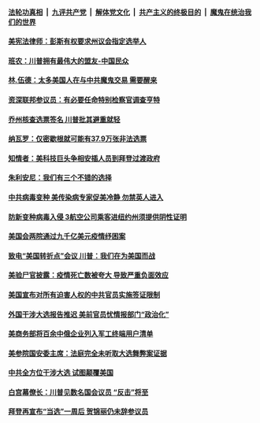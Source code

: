 

####  [法轮功真相](../../../../basic/blob/master/README.md?t=12230202) &nbsp;|&nbsp; [九评共产党](../../../../9ping.md/blob/master/README.md?t=12230202) &nbsp;|&nbsp; [解体党文化](../../../../jtdwh.md/blob/master/README.md?t=12230202)  &nbsp;|&nbsp; [共产主义的终极目的](../../../../gczydzjmd.md/blob/master/README.md?t=12230202) &nbsp;|&nbsp; [魔鬼在统治我们的世界](../../../../mgztzwmdsj.md/blob/master/README.md?t=12230202) 

#### [美宪法律师：彭斯有权要求州议会指定选举人](../pages/soh6/456223.md?t=12230202) 
#### [班农：川普拥有最伟大的盟友-中国民众  ](../pages/soh6/456217.md?t=12230202) 
#### [林.伍德：太多美国人在与中共魔鬼交易 需要醒来](../pages/soh6/456154.md?t=12230202) 
#### [资深联邦参议员：有必要任命特别检察官调查亨特](../pages/soh6/456160.md?t=12230202) 
#### [乔州核查选票签名 川普批其避重就轻](../pages/soh6/456163.md?t=12230202) 
#### [纳瓦罗：仅密歇根就可能有37.9万张非法选票](../pages/soh6/456121.md?t=12230202) 
#### [知情者：美科技巨头争相安插人员到拜登过渡政府](../pages/soh6/456148.md?t=12230202) 
#### [朱利安尼：我们有三个不错的选择](../pages/soh6/456085.md?t=12230202) 
#### [中共病毒变种 美传染病专家促美冷静 勿禁英人进入](../pages/soh6/456037.md?t=12230202) 
#### [防新变种病毒入侵 3航空公司乘客进纽约州须提供阴性证明](../pages/soh6/456031.md?t=12230202) 
#### [美国会两院通过九千亿美元疫情纾困案](../pages/soh6/456055.md?t=12230202) 
#### [致电“美国转折点”会议 川普：我们在为美国而战 ](../pages/soh6/456007.md?t=12230202) 
#### [美验尸官披露：疫情死亡数被夸大 导致严重负面效应](../pages/soh6/455998.md?t=12230202) 
#### [美国宣布对所有迫害人权的中共官员实施签证限制](../pages/soh6/455992.md?t=12230202) 
#### [外国干涉大选报告推迟 美前官员忧情报部门“政治化”](../pages/soh6/455968.md?t=12230202) 
#### [美商务部将百余中俄企业列入军工终端用户清单](../pages/soh6/455971.md?t=12230202) 
#### [美参院国安委主席：法庭完全未听取大选舞弊案证据](../pages/soh6/455152.md?t=12230202) 
#### [中共全方位干涉大选 试图颠覆美国](../pages/soh6/455950.md?t=12230202) 
#### [白宫幕僚长：川普见数名国会议员 “反击”将至 ](../pages/soh6/455956.md?t=12230202) 
#### [拜登再宣布“当选”一周后  贺锦丽仍未辞参议员](../pages/soh6/455962.md?t=12230202) 
